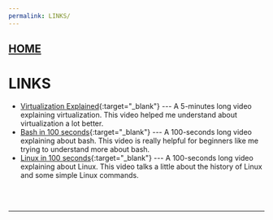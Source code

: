 ```yaml
---
permalink: LINKS/
---
```

## [HOME](../)
# LINKS

* [Virtualization Explained](https://www.youtube.com/watch?v=FZR0rG3HKIk){:target="_blank"} ---
  A 5-minutes long video explaining virtualization. This video helped me understand about virtualization a lot better.
* [Bash in 100 seconds](https://www.youtube.com/watch?v=I4EWvMFj37g){:target="_blank"} ---
  A 100-seconds long video explaining about bash. This video is really helpful for beginners like me trying to understand more about bash.
* [Linux in 100 seconds](https://www.youtube.com/watch?v=rrB13utjYV4){:target="_blank"} ---
  A 100-seconds long video explaining about Linux. This video talks a little about the history of Linux and some simple Linux commands.
<br>
<br>

<hr>
